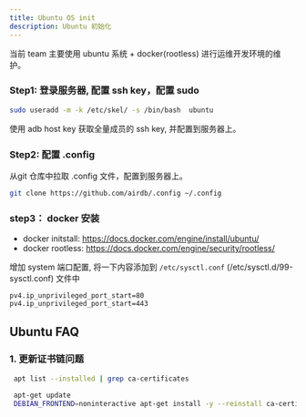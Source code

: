 ```yaml
---
title: Ubuntu OS init
description: Ubuntu 初始化
---
```


当前 team 主要使用 ubuntu 系统 + docker(rootless) 进行运维开发环境的维护。

### Step1: 登录服务器, 配置 ssh key，配置 sudo

```bash
sudo useradd -m -k /etc/skel/ -s /bin/bash  ubuntu
```

使用 adb host key 获取全量成员的 ssh key, 并配置到服务器上。

### Step2: 配置 .config

从git 仓库中拉取 .config 文件，配置到服务器上。

```bash
git clone https://github.com/airdb/.config ~/.config
```

### step3： docker 安装

- docker initstall: <https://docs.docker.com/engine/install/ubuntu/>
- docker rootless: <https://docs.docker.com/engine/security/rootless/>

增加 system 端口配置, 将一下内容添加到 `/etc/sysctl.conf` (/etc/sysctl.d/99-sysctl.conf) 文件中

```text
pv4.ip_unprivileged_port_start=80
pv4.ip_unprivileged_port_start=443
```

## Ubuntu FAQ

### 1. 更新证书链问题

```bash
 apt list --installed | grep ca-certificates

 apt-get update
 DEBIAN_FRONTEND=noninteractive apt-get install -y --reinstall ca-certificates
```
